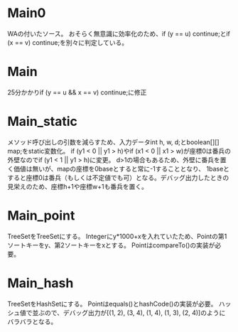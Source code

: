 # Main0
WAの付いたソース。
おそらく無意識に効率化のため、if (y == u) continue;とif (x == v) continue;を別々に判定している。

# Main
25分かかりif (y == u && x == v) continue;に修正

# Main_static
メソッド呼び出しの引数を減らすため、入力データint h, w, d;とboolean[][] map;をstatic変数化。
if (y1 < 0 || y1 > h)やif (x1 < 0 || x1 > w)が座標0は番兵の外壁なのでif (y1 < 1 || y1 > h)に変更。
d>1の場合もあるため、外壁に番兵を置く価値は無いが、mapの座標を0baseとすると常に-1することとなり、
1baseとすると座標0は番兵（もしくは不定値でも可）となる。デバッグ出力したときの見栄えのため、座標h+1や座標w+1も番兵を置く。

# Main_point
TreeSet<Integer>をTreeSet<Point>にする。
Integerにy*1000+xを入れていたため、Pointの第1ソートキーをy、第2ソートキーをxとする。
PointはcompareTo()の実装が必要。

# Main_hash
TreeSet<Point>をHashSet<Point>にする。
Pointはequals()とhashCode()の実装が必要。
ハッシュ値で並ぶので、デバッグ出力が[(1, 2), (3, 4), (1, 4), (1, 3), (2, 4)]のようにバラバラとなる。
